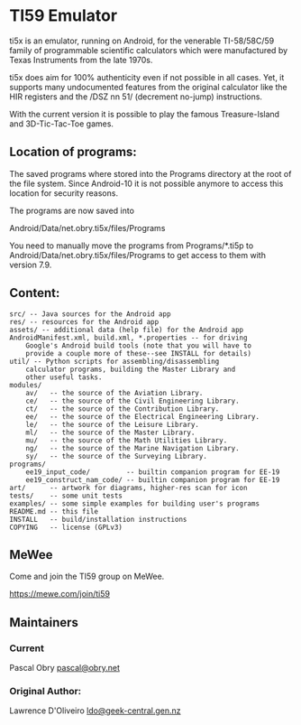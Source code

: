 # TI59 Emulator

ti5x is an emulator, running on Android, for the venerable
TI-58/58C/59 family of programmable scientific calculators
which were manufactured by Texas Instruments from the late
1970s.

ti5x does aim for 100% authenticity even if not possible
in all cases. Yet, it supports many undocumented features
from the original calculator like the HIR registers and
the /DSZ nn 51/ (decrement no-jump) instructions.

With the current version it is possible to play the famous
Treasure-Island and 3D-Tic-Tac-Toe games.

## Location of programs:

The saved programs where stored into the Programs directory at
the root of the file system. Since Android-10 it is not possible
anymore to access this location for security reasons.

The programs are now saved into

  Android/Data/net.obry.ti5x/files/Programs

You need to manually move the programs from Programs/*.ti5p to
Android/Data/net.obry.ti5x/files/Programs to get access to them
with version 7.9.

## Content:
    src/ -- Java sources for the Android app
    res/ -- resources for the Android app
    assets/ -- additional data (help file) for the Android app
    AndroidManifest.xml, build.xml, *.properties -- for driving
        Google's Android build tools (note that you will have to
        provide a couple more of these--see INSTALL for details)
    util/ -- Python scripts for assembling/disassembling
        calculator programs, building the Master Library and
        other useful tasks.
    modules/
        av/   -- the source of the Aviation Library.
        ce/   -- the source of the Civil Engineering Library.
        ct/   -- the source of the Contribution Library.
        ee/   -- the source of the Electrical Engineering Library.
        le/   -- the source of the Leisure Library.
        ml/   -- the source of the Master Library.
        mu/   -- the source of the Math Utilities Library.
        ng/   -- the source of the Marine Navigation Library.
        sy/   -- the source of the Surveying Library.
    programs/
        ee19_input_code/         -- builtin companion program for EE-19
        ee19_construct_nam_code/ -- builtin companion program for EE-19
    art/      -- artwork for diagrams, higher-res scan for icon
    tests/    -- some unit tests
    examples/ -- some simple examples for building user's programs
    README.md -- this file
    INSTALL   -- build/installation instructions
    COPYING   -- license (GPLv3)

## MeWee

   Come and join the TI59 group on MeWee.

   https://mewe.com/join/ti59

## Maintainers

### Current

   Pascal Obry <pascal@obry.net>

### Original Author:

   Lawrence D'Oliveiro <ldo@geek-central.gen.nz>
